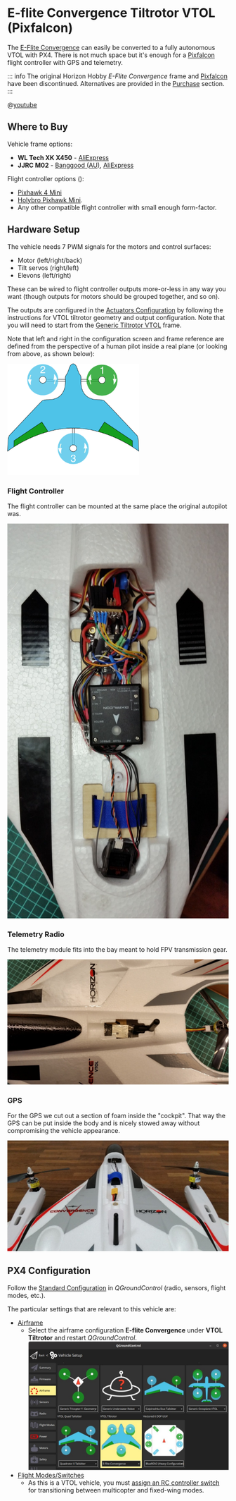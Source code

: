# E-flite Convergence Tiltrotor VTOL (Pixfalcon)

The [E-Flite Convergence](https://youtu.be/HNedXQ_jhYo) can easily be converted to a fully autonomous VTOL with PX4.
There is not much space but it's enough for a [Pixfalcon](../flight_controller/pixfalcon.md) flight controller with GPS and telemetry.

::: info
The original Horizon Hobby *E-Flite Convergence* frame and [Pixfalcon](../flight_controller/pixfalcon.md) have been discontinued.
Alternatives are provided in the [Purchase](#where-to-buy) section.
:::

@[youtube](https://youtu.be/E61P2f2WPNU)


## Where to Buy

Vehicle frame options:
- **WL Tech XK X450** - [AliExpress](https://www.aliexpress.com/item/1005001946025611.html)
- **JJRC M02** - [Banggood (AU)](https://au.banggood.com/JJRC-M02-2_4G-6CH-450mm-Wingspan-EPO-Brushless-6-axis-Gyro-Aerobatic-RC-Airplane-RTF-3D-or-6G-Mode-Aircraft-p-1588201.html), [AliExpress](https://www.aliexpress.com/item/4001031497018.html)

Flight controller options ():
- [Pixhawk 4 Mini](../flight_controller/pixhawk4_mini.md)
- [Holybro Pixhawk Mini](../flight_controller/pixhawk_mini.md).
- Any other compatible flight controller with small enough form-factor.

## Hardware Setup

The vehicle needs 7 PWM signals for the motors and control surfaces:
- Motor (left/right/back)
- Tilt servos (right/left)
- Elevons (left/right)

These can be wired to flight controller outputs more-or-less in any way you want (though outputs for motors should be grouped together, and so on).

The outputs are configured in the [Actuators Configuration](../config/actuators.md) by following the instructions for VTOL tiltrotor geometry and output configuration.
Note that you will need to start from the [Generic Tiltrotor VTOL](../airframes/airframe_reference.md#vtol_vtol_tiltrotor_generic_tiltrotor_vtol) frame.

Note that left and right in the configuration screen and frame reference are defined from the perspective of a human pilot inside a real plane (or looking from above, as shown below):

<img src="../../assets/airframes/types/VTOLTiltRotor_eflite_convergence.svg" width="300px" />


### Flight Controller

The flight controller can be mounted at the same place the original autopilot was.

![Mount Pixfalcon](../../assets/airframes/vtol/eflite_convergence_pixfalcon/eflight_convergence_pixfalcon_mounting.jpg)

### Telemetry Radio

The telemetry module fits into the bay meant to hold FPV transmission gear.

![Mount telemetry module](../../assets/airframes/vtol/eflite_convergence_pixfalcon/eflight_convergence_telemetry_module.jpg)

### GPS

For the GPS we cut out a section of foam inside the "cockpit".
That way the GPS can be put inside the body and is nicely stowed away without compromising the vehicle appearance.

![Mount GPS](../../assets/airframes/vtol/eflite_convergence_pixfalcon/eflight_convergence_gps_mounting.jpg)


## PX4 Configuration

Follow the [Standard Configuration](../config/index.md) in *QGroundControl* (radio, sensors, flight modes, etc.).

The particular settings that are relevant to this vehicle are:
- [Airframe](../config/airframe.md)
  - Select the airframe configuration **E-flite Convergence** under **VTOL Tiltrotor** and restart *QGroundControl*.
    ![QGroundControl Vehicle Setting - Airframe selection E-Flight](../../assets/airframes/vtol/eflite_convergence_pixfalcon/qgc_setup_airframe.jpg)
- [Flight Modes/Switches](../config/flight_mode.md)
  - As this is a VTOL vehicle, you must [assign an RC controller switch](../config/flight_mode.md#what-flight-modes-and-switches-should-i-set) for transitioning between multicopter and fixed-wing modes.
